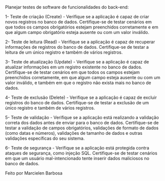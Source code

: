 Planejar testes de software de funcionalidades do back-end:

1- Teste de criação (Create) - Verifique se a aplicação é capaz de criar novos registros no banco de dados. Certifique-se de testar cenários em que todos os campos obrigatórios estejam preenchidos corretamente e em que algum campo obrigatório esteja ausente ou com um valor inválido.

2- Teste de leitura (Read) - Verifique se a aplicação é capaz de recuperar informações de registros do banco de dados. Certifique-se de testar a leitura de um único registro e também de vários registros.

3- Teste de atualização (Update) - Verifique se a aplicação é capaz de atualizar informações em um registro existente no banco de dados. Certifique-se de testar cenários em que todos os campos estejam preenchidos corretamente, em que algum campo esteja ausente ou com um valor inválido, e também em que o registro não exista mais no banco de dados.

4- Teste de exclusão (Delete) - Verifique se a aplicação é capaz de excluir registros do banco de dados. Certifique-se de testar a exclusão de um único registro e também de vários registros.

5- Teste de validação - Verifique se a aplicação está realizando a validação correta dos dados antes de enviar para o banco de dados. Certifique-se de testar a validação de campos obrigatórios, validações de formato de dados (como datas e números), validações de tamanho de dados e outras validações específicas do seu sistema.

6- Teste de segurança - Verifique se a aplicação está protegida contra ataques de segurança, como injeção SQL. Certifique-se de testar cenários em que um usuário mal-intencionado tente inserir dados maliciosos no banco de dados.

Feito por Marcielen Barbosa
